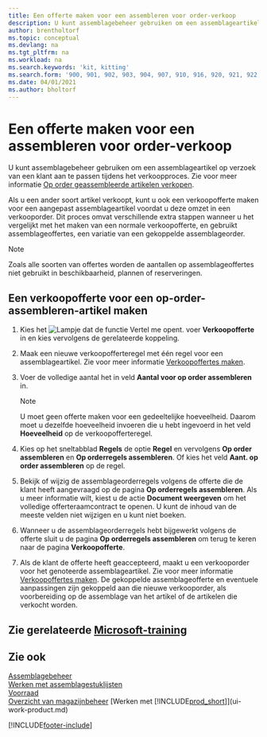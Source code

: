 ```yaml
---
title: Een offerte maken voor een assembleren voor order-verkoop
description: U kunt assemblagebeheer gebruiken om een assemblageartikel op verzoek van een klant aan te passen tijdens het verkoopproces.
author: brentholtorf
ms.topic: conceptual
ms.devlang: na
ms.tgt_pltfrm: na
ms.workload: na
ms.search.keywords: 'kit, kitting'
ms.search.form: '900, 901, 902, 903, 904, 907, 910, 916, 920, 921, 922, 923, 940, 941, 942, 930, 931, 932, 914, 915, 905'
ms.date: 04/01/2021
ms.author: bholtorf
---
```

# Een offerte maken voor een assembleren voor order-verkoop

U kunt assemblagebeheer gebruiken om een assemblageartikel op verzoek van een klant aan te passen tijdens het verkoopproces. Zie voor meer informatie [Op order geassembleerde artikelen verkopen](assembly-how-to-sell-items-assembled-to-order.md).  

Als u een ander soort artikel verkoopt, kunt u ook een verkoopofferte maken voor een aangepast assemblageartikel voordat u deze omzet in een verkooporder. Dit proces omvat verschillende extra stappen wanneer u het vergelijkt met het maken van een normale verkoopofferte, en gebruikt assemblageoffertes, een variatie van een gekoppelde assemblageorder.

> [!NOTE]  
>  Zoals alle soorten van offertes worden de aantallen op assemblageoffertes niet gebruikt in beschikbaarheid, plannen of reserveringen.  

## Een verkoopofferte voor een op-order-assembleren-artikel maken

1.  Kies het ![Lampje dat de functie Vertel me opent.](media/ui-search/search_small.png "Vertel me wat u wilt doen") voer **Verkoopofferte** in en kies vervolgens de gerelateerde koppeling.  
2.  Maak een nieuwe verkoopofferteregel met één regel voor een assemblageartikel. Zie voor meer informatie [Verkoopoffertes maken](sales-how-make-offers.md).  
3.  Voer de volledige aantal het in veld **Aantal voor op order assembleren** in.

    > [!NOTE]  
    >  U moet geen offerte maken voor een gedeeltelijke hoeveelheid. Daarom moet u dezelfde hoeveelheid invoeren die u hebt ingevoerd in het veld **Hoeveelheid** op de verkoopofferteregel.  

4.  Kies op het sneltabblad **Regels** de optie **Regel** en vervolgens **Op order assembleren** en **Op orderregels assembleren**. Of kies het veld **Aant. op order assembleren** op de regel.  
5.  Bekijk of wijzig de assemblageorderregels volgens de offerte die de klant heeft aangevraagd op de pagina **Op orderregels assembleren**. Als u meer informatie wilt, kiest u de actie **Document weergeven** om het volledige offerteraamcontract te openen. U kunt de inhoud van de meeste velden niet wijzigen en u kunt niet boeken.  
6.  Wanneer u de assemblageorderregels hebt bijgewerkt volgens de offerte sluit u de pagina **Op orderregels assembleren** om terug te keren naar de pagina **Verkoopofferte**.  
7.  Als de klant de offerte heeft geaccepteerd, maakt u een verkooporder voor het genoteerde assemblageartikel. Zie voor meer informatie [Verkoopoffertes maken](sales-how-make-offers.md). De gekoppelde assemblageofferte en eventuele aanpassingen zijn gekoppeld aan die nieuwe verkooporder, als voorbereiding op de assemblage van het artikel of de artikelen die verkocht worden.  

## Zie gerelateerde [Microsoft-training](/training/modules/assemble-to-order-dynamics-365-business-central/)

## Zie ook

[Assemblagebeheer](assembly-assemble-items.md)  
[Werken met assemblagestuklijsten](assembly-how-work-assembly-boms.md)  
[Voorraad](inventory-manage-inventory.md)  
[Overzicht van magazijnbeheer](design-details-warehouse-management.md)
[Werken met [!INCLUDE[prod_short](includes/prod_short.md)]](ui-work-product.md)


[!INCLUDE[footer-include](includes/footer-banner.md)]
